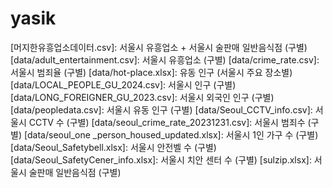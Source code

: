 # yasik

[머지한유흥업소데이터.csv]: 서울시 유흥업소 + 서울시 술판매 일반음식점 (구별)
[data/adult_entertainment.csv]: 서울시 유흥업소 (구별) 
[data/crime_rate.csv]: 서울시 범죄율 (구별)
[data/hot-place.xlsx]: 유동 인구 (서울시 주요 장소별)
[data/LOCAL_PEOPLE_GU_2024.csv]: 서울시 인구 (구별)
[data/LONG_FOREIGNER_GU_2023.csv]: 서울시 외국인 인구 (구별)
[data/peopledata.csv]: 서울시 유동 인구 (구별)
[data/Seoul_CCTV_info.csv]: 서울시 CCTV 수 (구별)
[data/seoul_crime_rate_20231231.csv]: 서울시 범죄수 (구별)
[data/seoul_one _person_housed_updated.xlsx]: 서울시 1인 가구 수 (구별)
[data/Seoul_Safetybell.xlsx]: 서울시 안전벨 수 (구별)
[data/Seoul_SafetyCener_info.xlsx]: 서울시 치안 센터 수 (구별)
[sulzip.xlsx]: 서울시 술판매 일반음식점 (구별)
 